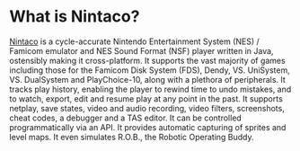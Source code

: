 # What is Nintaco?

[Nintaco](https://nintaco.com/faq.html) is a cycle-accurate Nintendo Entertainment System (NES) / Famicom emulator and NES Sound Format (NSF) player written in Java, ostensibly making it cross-platform. It supports the vast majority of games including those for the Famicom Disk System (FDS), Dendy, VS. UniSystem, VS. DualSystem and PlayChoice-10, along with a plethora of peripherals. It tracks play history, enabling the player to rewind time to undo mistakes, and to watch, export, edit and resume play at any point in the past. It supports netplay, save states, video and audio recording, video filters, screenshots, cheat codes, a debugger and a TAS editor. It can be controlled programmatically via an API. It provides automatic capturing of sprites and level maps. It even simulates R.O.B., the Robotic Operating Buddy.
